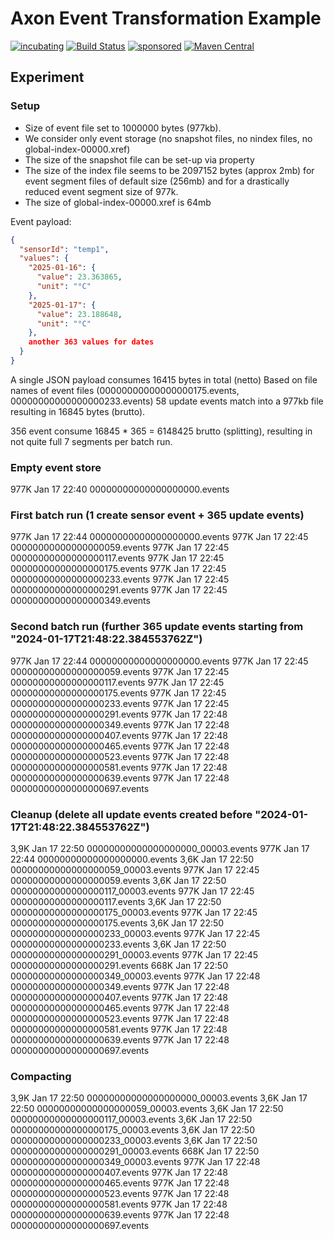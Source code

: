 # Axon Event Transformation Example

[![incubating](https://img.shields.io/badge/lifecycle-INCUBATING-orange.svg)](https://github.com/holisticon#open-source-lifecycle)
[![Build Status](https://github.com/holixon/axon-event-transformation-example/workflows/Development%20branches/badge.svg)](https://github.com/holixon/axon-event-transformation-example/actions)
[![sponsored](https://img.shields.io/badge/sponsoredBy-Holisticon-RED.svg)](https://holisticon.de/)
[![Maven Central](https://maven-badges.herokuapp.com/maven-central/io.holixon.example.axon-event-transformation/axon-event-transformation-example/badge.svg)](https://maven-badges.herokuapp.com/maven-central/io.holixon.example.axon-event-transformation/axon-event-transformation-example)

## Experiment

### Setup

- Size of event file set to 1000000 bytes (977kb).
- We consider only event storage (no snapshot files, no nindex files, no global-index-00000.xref)
- The size of the snapshot file can be set-up via property
- The size of the index file seems to be 2097152 bytes (approx 2mb) for event segment files of default size (256mb) and for a drastically reduced event segment size of 977k.
- The size of global-index-00000.xref is 64mb

Event payload:

```json
{
  "sensorId": "temp1",
  "values": {
    "2025-01-16": {
      "value": 23.363865,
      "unit": "°C"
    },
    "2025-01-17": {
      "value": 23.188648,
      "unit": "°C"
    },
    another 363 values for dates
  }
}
```
A single JSON payload consumes 16415 bytes in total (netto)
Based on file names of event files (00000000000000000175.events, 00000000000000000233.events) 58 update events match into a 977kb file resulting in 16845 bytes (brutto).

356 event consume 16845 * 365 = 6148425 brutto (splitting), resulting in not quite full 7 segments per batch run.

### Empty event store 

977K Jan 17 22:40 00000000000000000000.events

### First batch run (1 create sensor event + 365 update events)

977K Jan 17 22:44 00000000000000000000.events
977K Jan 17 22:45 00000000000000000059.events
977K Jan 17 22:45 00000000000000000117.events
977K Jan 17 22:45 00000000000000000175.events
977K Jan 17 22:45 00000000000000000233.events
977K Jan 17 22:45 00000000000000000291.events
977K Jan 17 22:45 00000000000000000349.events

### Second batch run (further 365 update events starting from "2024-01-17T21:48:22.384553762Z")

977K Jan 17 22:44 00000000000000000000.events
977K Jan 17 22:45 00000000000000000059.events
977K Jan 17 22:45 00000000000000000117.events
977K Jan 17 22:45 00000000000000000175.events
977K Jan 17 22:45 00000000000000000233.events
977K Jan 17 22:45 00000000000000000291.events
977K Jan 17 22:48 00000000000000000349.events
977K Jan 17 22:48 00000000000000000407.events
977K Jan 17 22:48 00000000000000000465.events
977K Jan 17 22:48 00000000000000000523.events
977K Jan 17 22:48 00000000000000000581.events
977K Jan 17 22:48 00000000000000000639.events
977K Jan 17 22:48 00000000000000000697.events

### Cleanup (delete all update events created before "2024-01-17T21:48:22.384553762Z")

3,9K Jan 17 22:50 00000000000000000000_00003.events
977K Jan 17 22:44 00000000000000000000.events
3,6K Jan 17 22:50 00000000000000000059_00003.events
977K Jan 17 22:45 00000000000000000059.events
3,6K Jan 17 22:50 00000000000000000117_00003.events
977K Jan 17 22:45 00000000000000000117.events
3,6K Jan 17 22:50 00000000000000000175_00003.events
977K Jan 17 22:45 00000000000000000175.events
3,6K Jan 17 22:50 00000000000000000233_00003.events
977K Jan 17 22:45 00000000000000000233.events
3,6K Jan 17 22:50 00000000000000000291_00003.events
977K Jan 17 22:45 00000000000000000291.events
668K Jan 17 22:50 00000000000000000349_00003.events
977K Jan 17 22:48 00000000000000000349.events
977K Jan 17 22:48 00000000000000000407.events
977K Jan 17 22:48 00000000000000000465.events
977K Jan 17 22:48 00000000000000000523.events
977K Jan 17 22:48 00000000000000000581.events
977K Jan 17 22:48 00000000000000000639.events
977K Jan 17 22:48 00000000000000000697.events

### Compacting

3,9K Jan 17 22:50 00000000000000000000_00003.events
3,6K Jan 17 22:50 00000000000000000059_00003.events
3,6K Jan 17 22:50 00000000000000000117_00003.events
3,6K Jan 17 22:50 00000000000000000175_00003.events
3,6K Jan 17 22:50 00000000000000000233_00003.events
3,6K Jan 17 22:50 00000000000000000291_00003.events
668K Jan 17 22:50 00000000000000000349_00003.events
977K Jan 17 22:48 00000000000000000407.events
977K Jan 17 22:48 00000000000000000465.events
977K Jan 17 22:48 00000000000000000523.events
977K Jan 17 22:48 00000000000000000581.events
977K Jan 17 22:48 00000000000000000639.events
977K Jan 17 22:48 00000000000000000697.events

